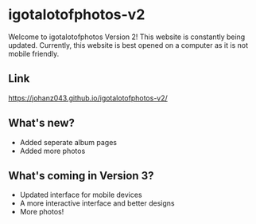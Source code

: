 # igotalotofphotos-v2
Welcome to igotalotofphotos Version 2! This website is constantly being updated.
Currently, this website is best opened on a computer as it is not mobile friendly.

## Link
https://johanz043.github.io/igotalotofphotos-v2/

## What's new?
- Added seperate album pages
- Added more photos

## What's coming in Version 3?
- Updated interface for mobile devices
- A more interactive interface and better designs
- More photos!
